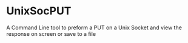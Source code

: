 # UnixSocPUT
A Command Line tool to  preform a PUT on a Unix Socket and view the response on screen or save to a file
